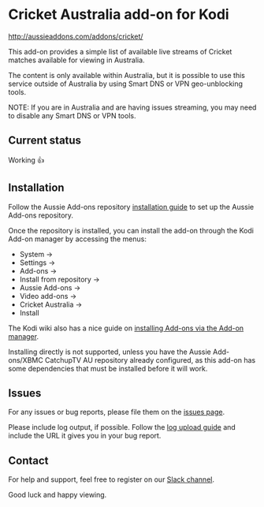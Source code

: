 # Cricket Australia add-on for Kodi

http://aussieaddons.com/addons/cricket/

This add-on provides a simple list of available live streams of Cricket
matches available for viewing in Australia.

The content is only available within Australia, but it is possible to use
this service outside of Australia by using Smart DNS or VPN geo-unblocking
tools.

NOTE: If you are in Australia and are having issues streaming, you may need to
disable any Smart DNS or VPN tools.

## Current status

Working :+1:

## Installation

Follow the Aussie Add-ons repository
[installation guide](http://aussieaddons.com/installation/)
to set up the Aussie Add-ons repository.

Once the repository is installed, you can install the add-on through the
Kodi Add-on manager by accessing the menus:

 * System ->
 * Settings ->
 * Add-ons ->
 * Install from repository ->
 * Aussie Add-ons ->
 * Video add-ons ->
 * Cricket Australia ->
 * Install

The Kodi wiki also has a nice guide on
[installing Add-ons via the Add-on manager](http://kodi.wiki/view/Add-on_manager).

Installing directly is not supported, unless you have the Aussie Add-ons/XBMC
CatchupTV AU repository already configured, as this add-on has some
dependencies that must be installed before it will work.


## Issues

For any issues or bug reports, please file them on the
[issues page](https://github.com/aussieaddons/plugin.video.cricketaustralia/issues).

Please include log output, if possible. Follow the
[log upload guide](http://kodi.wiki/view/Log_file/Easy)
and include the URL it gives you in your bug report.


## Contact

For help and support, feel free to register on our
[Slack channel](http://slack-invite.aussieaddons.com/).

Good luck and happy viewing.
